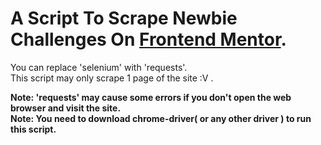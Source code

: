 # A Script To Scrape Newbie Challenges On [Frontend Mentor](https://frontendmentor.io/challenges).

You can replace 'selenium' with 'requests'.<br>
This script may only scrape 1 page of the site :V .

**Note: 'requests' may cause some errors if you don't open the web browser and visit the site.**<br>
**Note: You need to download chrome-driver( or any other driver ) to run this script.**
